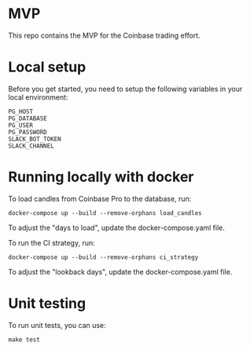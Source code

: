# MVP

This repo contains the MVP for the Coinbase trading effort.

# Local setup

Before you get started, you need to setup the following variables in your local environment:
```
PG_HOST
PG_DATABASE
PG_USER
PG_PASSWORD
SLACK_BOT_TOKEN
SLACK_CHANNEL
```

# Running locally with docker

To load candles from Coinbase Pro to the database, run:
```shell
docker-compose up --build --remove-orphans load_candles
```
To adjust the "days to load", update the docker-compose.yaml file.

To run the CI strategy, run:
```shell
docker-compose up --build --remove-orphans ci_strategy
```
To adjust the "lookback days", update the docker-compose.yaml file.

# Unit testing

To run unit tests, you can use:
```shell
make test
```
